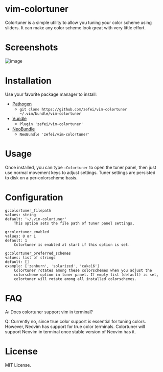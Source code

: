# vim-colortuner

Colortuner is a simple utility to allow you tuning your color scheme using 
sliders. It can make any color scheme look great with very little effort.

# Screenshots

![image](https://raw.githubusercontent.com/zefei/vim-colortuner/master/screenshots/screencast1.gif)

# Installation

Use your favorite package manager to install:

* [Pathogen](https://github.com/tpope/vim-pathogen)
  * `git clone https://github.com/zefei/vim-colortuner 
    ~/.vim/bundle/vim-colortuner`
* [Vundle](https://github.com/gmarik/Vundle.vim)
  * `Plugin 'zefei/vim-colortuner'`
* [NeoBundle](https://github.com/Shougo/neobundle.vim)
  * `NeoBundle 'zefei/vim-colortuner'`

# Usage

Once installed, you can type `:Colortuner` to open the tuner panel, then just 
use normal movement keys to adjust settings. Tuner settings are persisted to 
disk on a per-colorscheme basis.

# Configuration

    g:colortuner_filepath
    values: string
    default: '~/.vim-colortuner'
        This option sets the file path of tuner panel settings.

    g:colortuner_enabled
    values: 0 or 1
    default: 1
        Colortuner is enabled at start if this option is set.

    g:colortuner_preferred_schemes
    values: list of strings
    default: []
    example: ['zenburn', 'solarized', 'cake16']
        Colortuner rotates among these colorschemes when you adjust the 
        colorscheme option in tuner panel. If empty list (default) is set, 
        colortuner will rotate among all installed colorschemes.

# FAQ

A: Does colortuner support vim in terminal?

Q: Currently no, since true color support is essential for tuning colors. 
However, Neovim has support for true color terminals. Colortuner will support 
Neovim in terminal once stable version of Neovim has it.

# License

MIT License.
